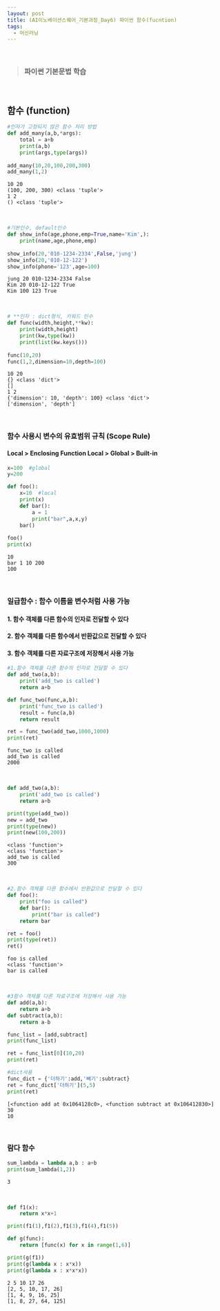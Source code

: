 ```yaml
---
layout: post
title: (AI이노베이션스퀘어_기본과정_Day6) 파이썬 함수(fucntion)
tags:
  - 머신러닝
---
```


<br>

> ### 파이썬 기본문법 학습 

<br>

## 함수 (function)


```python
#인자가 고정되지 않은 함수 처리 방법
def add_many(a,b,*args):
    total = a+b
    print(a,b)
    print(args,type(args))
    
add_many(10,20,100,200,300)
add_many(1,2)

```

    10 20
    (100, 200, 300) <class 'tuple'>
    1 2
    () <class 'tuple'>

<br>

```python
#기본인수, default인수
def show_info(age,phone,emp=True,name='Kim',):
    print(name,age,phone,emp)
    
show_info(20,'010-1234-2334',False,'jung')
show_info(20,'010-12-122')
show_info(phone='123',age=100)
```

    jung 20 010-1234-2334 False
    Kim 20 010-12-122 True
    Kim 100 123 True

<br>

```python
# **인자 : dict형식, 키워드 인수
def func(width,height,**kw):
    print(width,height)
    print(kw,type(kw))
    print(list(kw.keys()))
    
func(10,20)
func(1,2,dimension=10,depth=100)
```

    10 20
    {} <class 'dict'>
    []
    1 2
    {'dimension': 10, 'depth': 100} <class 'dict'>
    ['dimension', 'depth']

<br>

### 함수 사용시 변수의 유효범위 규칙 (Scope Rule)

#### Local > Enclosing Function Local > Global > Built-in


```python
x=100  #global
y=200

def foo():
    x=10  #local
    print(x)
    def bar():
        a = 1
        print("bar",a,x,y)
    bar()  
        
foo()
print(x)
```

    10
    bar 1 10 200
    100

<br>

### 일급함수 : 함수 이름을 변수처럼 사용 가능

#### 1. 함수 객체를 다른 함수의 인자로 전달할 수 있다

#### 2. 함수 객체를 다른 함수에서 반환값으로 전달할 수 있다

#### 3. 함수 객체를 다른 자료구조에 저장해서 사용 가능


```python
#1.함수 객체를 다른 함수의 인자로 전달할 수 있다
def add_two(a,b):
    print('add_two is called')
    return a+b

def func_two(func,a,b):
    print('func_two is called')
    result = func(a,b)
    return result

ret = func_two(add_two,1000,1000)
print(ret)
```

    func_two is called
    add_two is called
    2000

<br>

```python
def add_two(a,b):
    print('add_two is called')
    return a+b

print(type(add_two))
new = add_two
print(type(new))   
print(new(100,200))
```

    <class 'function'>
    <class 'function'>
    add_two is called
    300

<br>

```python
#2.함수 객체를 다른 함수에서 반환값으로 전달할 수 있다
def foo():
    print("foo is called")
    def bar():
        print("bar is called")
    return bar

ret = foo()
print(type(ret))
ret()
```

    foo is called
    <class 'function'>
    bar is called

<br>

```python
#3함수 객체를 다른 자료구조에 저장해서 사용 가능
def add(a,b):
    return a+b
def subtract(a,b):
    return a-b

func_list = [add,subtract]
print(func_list)

ret = func_list[0](10,20)
print(ret)

#dict사용
func_dict = {'더하기':add,'빼기':subtract}
ret = func_dict['더하기'](5,5)
print(ret)
```

    [<function add at 0x1064128c0>, <function subtract at 0x106412830>]
    30
    10

<br>

### 람다 함수


```python
sum_lambda = lambda a,b : a+b
print(sum_lambda(1,2))
```

    3

<br>

```python
def f1(x):
    return x*x+1

print(f1(1),f1(2),f1(3),f1(4),f1(5))

def g(func):
    return [func(x) for x in range(1,6)]

print(g(f1))
print(g(lambda x : x*x))
print(g(lambda x : x*x*x))
```

    2 5 10 17 26
    [2, 5, 10, 17, 26]
    [1, 4, 9, 16, 25]
    [1, 8, 27, 64, 125]

